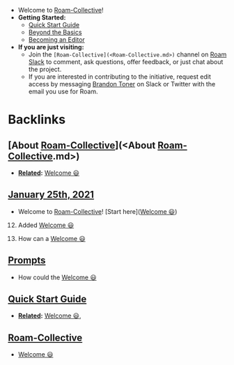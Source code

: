 - Welcome to [Roam-Collective](<Roam-Collective.md>)!
- **Getting Started:**
    - [Quick Start Guide](<Quick Start Guide.md>)
    - [Beyond the Basics](<Beyond the Basics.md>)
    - [Becoming an Editor](<Becoming an Editor.md>)
- **If you are just visiting:**
    - Join the `[Roam-Collective](<Roam-Collective.md>)` channel on [Roam Slack](<Roam Slack.md>) to comment, ask questions, offer feedback, or just chat about the project.
    - If you are interested in contributing to the initiative, request edit access by messaging [Brandon Toner](<Brandon Toner.md>) on Slack or Twitter with the email you use for Roam.

# Backlinks
## [About [Roam-Collective](<Roam-Collective.md>)](<About [Roam-Collective](<Roam-Collective.md>).md>)
- **[Related](<Related.md>):** [Welcome 😃](<Welcome 😃.md>)

## [January 25th, 2021](<January 25th, 2021.md>)
- Welcome to [Roam-Collective](<Roam-Collective.md>)! [Start here]([Welcome 😃](<Welcome 😃.md>))

12. Added [Welcome 😃](<Welcome 😃.md>)

9. How can a [Welcome 😃](<Welcome 😃.md>)

## [Prompts](<Prompts.md>)
- How could the [Welcome 😃](<Welcome 😃.md>)

## [Quick Start Guide](<Quick Start Guide.md>)
- **[Related](<Related.md>):** [Welcome 😃](<Welcome 😃.md>),

## [Roam-Collective](<Roam-Collective.md>)
- [Welcome 😃](<Welcome 😃.md>)

